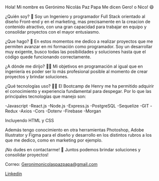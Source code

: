 Hola! Mi nombre es Gerónimo Nicolás Paz Papa 
Me dicen Gero! o Nico! 😄

¿Quién soy? 🙌
Soy un Ingeniero y programador Full Stack orientado al diseño Front-end y en el marketing, mas precisamente en la creacion de contenido atractivo, con una gran capacidad para trabajar en equipo y consolidar proyectos con el mayor entusiasmo.

¿Que hago? 💪
En estos momentos me dedico a realizar proyectos que me permiten avanzar en mi formación como programador. Soy un desarrollar muy exigente, busco todas las posibilidades y soluciones hasta que el código quede funcionando correctamente.

¿A dónde me dirijo? 👨‍🎓
Mi objetivos en programación al igual que en ingeniería es poder ser lo más profesional posible al momento de crear proyectos y brindar soluciones.

¿Qué tecnologías uso? 👨‍💻
El Bootcamp de Henry me ha permitido adquirir el conocimiento y experiencia fundamental para despegar. Por lo que las principales tecnologías que manejo son:

-Javascript 
-React.js
-Node.js
-Express.js
-PostgreSQL
-Sequelize
-GIT
-Redux
-Axios
-Cors
-Dotenv
-Firebase
-Morgan

Incluyendo HTML y CSS

Además tengo conocimiento en otra herramientas Photoshop, Adobe Illustrator y Figma para el diseño y desarrollo en los distintos rubros a los que me dedico, como en marketing por ejemplo.

¡No dudes en contactarme! 🤝
Juntos podemos brindar soluciones y consolidar proyectos!

Correo: Geronimonicolaspazpapa@gmail.com

[Linkedin](www.linkedin.com/in/gerónimo-nicolás-paz-papa-b43b72215)

